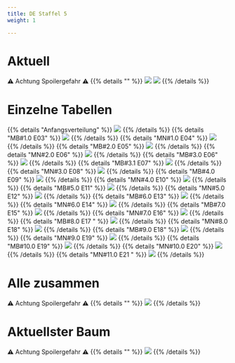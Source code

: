 ```yaml
---
title: DE Staffel 5
weight: 1

---
```

# Aktuell
:warning: Achtung Spoilergefahr :warning:
{{% details "" %}}
![](/sim-ayto/de05/de05_tab.png)
![](/sim-ayto/de05/de05_sum.png)
{{% /details %}}
# Einzelne Tabellen
{{% details "Anfangsverteilung" %}}
![](/sim-ayto/de05/de05_0.png)
{{% /details %}}
{{% details "MB#1.0 E03" %}}
![](/sim-ayto/de05/de05_1.png)
{{% /details %}}
{{% details "MN#1.0 E04" %}}
![](/sim-ayto/de05/de05_2.png)
{{% /details %}}
{{% details "MB#2.0 E05" %}}
![](/sim-ayto/de05/de05_3.png)
{{% /details %}}
{{% details "MN#2.0 E06" %}}
![](/sim-ayto/de05/de05_4.png)
{{% /details %}}
{{% details "MB#3.0 E06" %}}
![](/sim-ayto/de05/de05_5.png)
{{% /details %}}
{{% details "MB#3.1 E07" %}}
![](/sim-ayto/de05/de05_6.png)
{{% /details %}}
{{% details "MN#3.0 E08" %}}
![](/sim-ayto/de05/de05_7.png)
{{% /details %}}
{{% details "MB#4.0 E09" %}}
![](/sim-ayto/de05/de05_8.png)
{{% /details %}}
{{% details "MN#4.0 E10" %}}
![](/sim-ayto/de05/de05_9.png)
{{% /details %}}
{{% details "MB#5.0 E11" %}}
![](/sim-ayto/de05/de05_10.png)
{{% /details %}}
{{% details "MN#5.0 E12" %}}
![](/sim-ayto/de05/de05_11.png)
{{% /details %}}
{{% details "MB#6.0 E13" %}}
![](/sim-ayto/de05/de05_12.png)
{{% /details %}}
{{% details "MN#6.0 E14" %}}
![](/sim-ayto/de05/de05_13.png)
{{% /details %}}
{{% details "MB#7.0 E15" %}}
![](/sim-ayto/de05/de05_14.png)
{{% /details %}}
{{% details "MN#7.0 E16" %}}
![](/sim-ayto/de05/de05_15.png)
{{% /details %}}
{{% details "MB#8.0 E17 " %}}
![](/sim-ayto/de05/de05_16.png)
{{% /details %}}
{{% details "MN#8.0 E18" %}}
![](/sim-ayto/de05/de05_17.png)
{{% /details %}}
{{% details "MB#9.0 E18" %}}
![](/sim-ayto/de05/de05_18.png)
{{% /details %}}
{{% details "MN#9.0 E19" %}}
![](/sim-ayto/de05/de05_19.png)
{{% /details %}}
{{% details "MB#10.0 E19" %}}
![](/sim-ayto/de05/de05_20.png)
{{% /details %}}
{{% details "MN#10.0 E20" %}}
![](/sim-ayto/de05/de05_21.png)
{{% /details %}}
{{% details "MN#11.0 E21 " %}}
![](/sim-ayto/de05/de05_22.png)
{{% /details %}}
# Alle zusammen
:warning: Achtung Spoilergefahr :warning:
{{% details "" %}}
![](/sim-ayto/de05/de05.col.png)
{{% /details %}}
# Aktuellster Baum
:warning: Achtung Spoilergefahr :warning:
{{% details "" %}}
![](/sim-ayto/de05/de05.png)
{{% /details %}}
